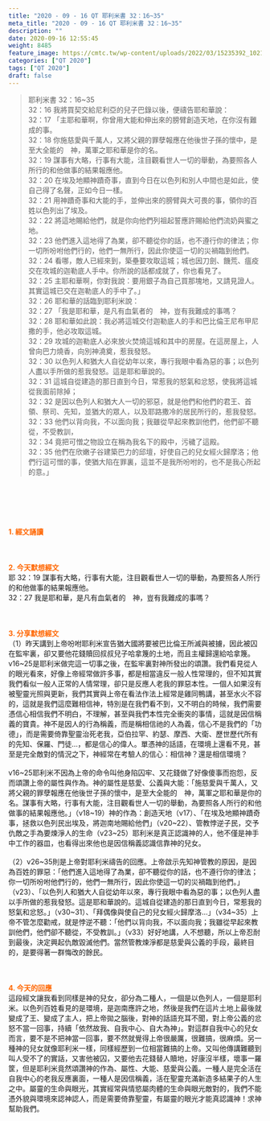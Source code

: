 ```yaml
---
title: "2020 - 09 - 16 QT 耶利米書 32：16~35"
meta_title: "2020 - 09 - 16 QT 耶利米書 32：16~35"
description: ""
date: 2020-09-16 12:55:45
weight: 8485
feature_image: https://cmtc.tw/wp-content/uploads/2022/03/15235392_10211799862337740_180693556567566654_o-1.webp
categories: ["QT 2020"]
tags: ["QT 2020"]
draft: false
---
```


<blockquote>耶利米書 32：16~35<br />
32：16 我將買契交給尼利亞的兒子巴錄以後，便禱告耶和華說：<br />
32：17 「主耶和華啊，你曾用大能和伸出來的膀臂創造天地，在你沒有難成的事。<br />
32：18 你施慈愛與千萬人，又將父親的罪孽報應在他後世子孫的懷中，是至大全能的　神，萬軍之耶和華是你的名。<br />
32：19 謀事有大略，行事有大能，注目觀看世人一切的舉動，為要照各人所行的和他做事的結果報應他。<br />
32：20 在埃及地顯神蹟奇事，直到今日在以色列和別人中間也是如此，使自己得了名聲，正如今日一樣。<br />
32：21 用神蹟奇事和大能的手，並伸出來的膀臂與大可畏的事，領你的百姓以色列出了埃及。<br />
32：22 將這地賜給他們，就是你向他們列祖起誓應許賜給他們流奶與蜜之地。<br />
32：23 他們進入這地得了為業，卻不聽從你的話，也不遵行你的律法；你一切所吩咐他們行的，他們一無所行，因此你使這一切的災禍臨到他們。<br />
32：24 看哪，敵人已經來到，築壘要攻取這城；城也因刀劍、饑荒、瘟疫交在攻城的迦勒底人手中。你所說的話都成就了，你也看見了。<br />
32：25 主耶和華啊，你對我說：要用銀子為自己買那塊地，又請見證人。其實這城已交在迦勒底人的手中了。」<br />
32：26 耶和華的話臨到耶利米說：<br />
32：27 「我是耶和華，是凡有血氣者的　神，豈有我難成的事嗎？<br />
32：28 耶和華如此說：我必將這城交付迦勒底人的手和巴比倫王尼布甲尼撒的手，他必攻取這城。<br />
32：29 攻城的迦勒底人必來放火焚燒這城和其中的房屋。在這房屋上，人曾向巴力燒香，向別神澆奠，惹我發怒。<br />
32：30 以色列人和猶大人自從幼年以來，專行我眼中看為惡的事；以色列人盡以手所做的惹我發怒。這是耶和華說的。<br />
32：31 這城自從建造的那日直到今日，常惹我的怒氣和忿怒，使我將這城從我面前除掉；<br />
32：32 是因以色列人和猶大人一切的邪惡，就是他們和他們的君王、首領、祭司、先知，並猶大的眾人，以及耶路撒冷的居民所行的，惹我發怒。<br />
32：33 他們以背向我，不以面向我；我雖從早起來教訓他們，他們卻不聽從，不受教訓，<br />
32：34 竟把可憎之物設立在稱為我名下的殿中，污穢了這殿。<br />
32：35 他們在欣嫩子谷建築巴力的邱壇，好使自己的兒女經火歸摩洛；他們行這可憎的事，使猶大陷在罪裏，這並不是我所吩咐的，也不是我心所起的意。」</blockquote><br />
&nbsp;<br />
<br />
&nbsp;<br />
<br />
<span style="color: #ff6600;"><strong>1. </strong><strong>經文誦讀</strong></span><br />
<br />
<span style="color: #ff6600;"><strong> </strong></span><br />
<br />
<span style="color: #ff6600;"><strong>2. 今天默想</strong><strong>經文<br />
</strong></span>耶 32：19 謀事有大略，行事有大能，注目觀看世人一切的舉動，為要照各人所行的和他做事的結果報應他。<br />
32：27 我是耶和華，是凡有血氣者的　神，豈有我難成的事嗎？<br />
<br />
&nbsp;<br />
<br />
<span style="color: #ff6600;"><strong>3. 分享默想經文<br />
</strong></span>（1）昨天講到上帝吩咐耶利米宣告猶大國將要被巴比倫王所滅與被擄，因此被囚在監牢裏，卻又要他花錢贖回叔叔兒子哈拿篾的土地，而且主權歸還給哈拿篾。v16~25是耶利米做完這一切事之後，在監牢裏對神所發出的頌讚。我們看見從人的眼光看來，好像上帝經常做許多事，都是相當違反一般人性常理的，但不知其實我們看似一般人正常的人情常理，卻只是反應人老我的罪惡本性。一個人如果沒有被聖靈光照與更新，我們其實與上帝在看法作法上經常是雞同鴨講，甚至水火不容的，這就是我們這麼難相信神，特別是在我們看不到，又不明白的時候，我們需要憑信心相信我們不明白，不理解，甚至與我們本性完全衝突的事情，這就是因信稱義的寶貴。神不是因人的行為稱義，而是稱相信祂的人為義，信心不是我們的「功德」，而是需要倚靠聖靈治死老我，亞伯拉罕、約瑟、摩西、大衛、歷世歷代所有的先知、保羅、門徒…，都是信心的偉人。單憑神的話語，在環境上還看不見，甚至是完全敵對的情況之下，神經常在考驗人的信心：相信神？還是相信環境？<br />
<br />
v16~25耶利米不因為上帝的命令叫他身陷囚牢、又花錢做了好像傻事而抱怨，反而頌讚上帝的屬性與作為。神的屬性是慈愛、公義與大能：「施慈愛與千萬人，又將父親的罪孽報應在他後世子孫的懷中，是至大全能的　神，萬軍之耶和華是你的名。謀事有大略，行事有大能，注目觀看世人一切的舉動，為要照各人所行的和他做事的結果報應他。」（v18~19）神的作為：創造天地（v17）、「在埃及地顯神蹟奇事，拯救以色列民出埃及，將迦南地賜給他們」（v20~22）、管教悖逆子民，交予仇敵之手為要煉淨人的生命（v23~25）耶利米是真正認識神的人，他不僅是神手中工作的器皿，也看得出來他也是因信稱義認識信靠神的兒女。<br />
<br />
（2）v26~35則是上帝對耶利米禱告的回應。上帝啟示先知神管教的原因，是因為百姓的罪惡：「他們進入這地得了為業，卻不聽從你的話，也不遵行你的律法；你一切所吩咐他們行的，他們一無所行，因此你使這一切的災禍臨到他們。」（v23）、「以色列人和猶大人自從幼年以來，專行我眼中看為惡的事；以色列人盡以手所做的惹我發怒。這是耶和華說的。這城自從建造的那日直到今日，常惹我的怒氣和忿怒。」（v30~31）、「拜偶像與使自己的兒女經火歸摩洛…」（v34~35）上帝不管怎麼勸戒，就是悖逆不聽：「他們以背向我，不以面向我；我雖從早起來教訓他們，他們卻不聽從，不受教訓。」（v33）好好地講，人不想聽，所以上帝忍耐到最後，決定興起仇敵毀滅他們。當然管教煉淨都是慈愛與公義的手段，最終目的，是要得著一群悔改的餘民。<br />
<br />
&nbsp;<br />
<br />
<span style="color: #ff6600;"><strong>4. 今天的回應<br />
</strong></span>這段經文讓我看到同樣是神的兒女，卻分為二種人，一個是以色列人，一個是耶利米。以色列百姓看見的是環境，是迦南應許之地，然後是我們在這片土地上最後就變成了王、變成了主人，把上帝拋之腦後，對神的話語充耳不聞，對上帝公義的忿怒不當一回事，持續「依然故我、自我中心、自大為神」。對這群自我中心的兒女而言，要不是不把神當一回事，要不然就覺得上帝很嚴厲，很難搞，很麻煩。另一種神的兒女就像耶利米一樣，同樣經歷到一位相當難搞的上帝。又叫他傳講難聽到叫人受不了的實話，又害他被囚，又要他去花錢替人贖地，好康沒半樣，壞事一羅筐，但是耶利米竟然頌讚神的作為、屬性、大能、慈愛與公義。一種人是完全活在自我中心的老我反應裏面，一種人是因信稱義，活在聖靈充滿新造多結果子的人生之中。屬靈的生命與眼光，其實經常與情慾屬肉體的生命與眼光敵對的，我們不能憑外貌與環境來認神認人，而是需要倚靠聖靈，有屬靈的眼光才能真認識神！求神幫助我們。<br />
<br />
&nbsp;
        